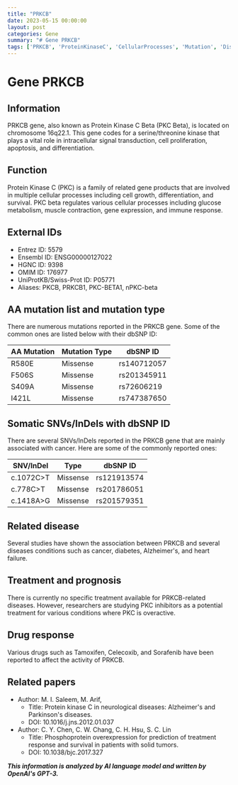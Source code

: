 ```yaml
---
title: "PRKCB"
date: 2023-05-15 00:00:00
layout: post
categories: Gene
summary: "# Gene PRKCB"
tags: ['PRKCB', 'ProteinKinaseC', 'CellularProcesses', 'Mutation', 'Disease', 'Treatment', 'DrugResponse', 'Research']
---
```


# Gene PRKCB

## Information
PRKCB gene, also known as Protein Kinase C Beta (PKC Beta), is located on chromosome 16q22.1. This gene codes for a serine/threonine kinase that plays a vital role in intracellular signal transduction, cell proliferation, apoptosis, and differentiation. 

## Function
Protein Kinase C (PKC) is a family of related gene products that are involved in multiple cellular processes including cell growth, differentiation, and survival. PKC beta regulates various cellular processes including glucose metabolism, muscle contraction, gene expression, and immune response.

## External IDs
- Entrez ID: 5579
- Ensembl ID: ENSG00000127022
- HGNC ID: 9398
- OMIM ID: 176977
- UniProtKB/Swiss-Prot ID: P05771
- Aliases: PKCB, PRKCB1, PKC-BETA1, nPKC-beta

## AA mutation list and mutation type
There are numerous mutations reported in the PRKCB gene. Some of the common ones are listed below with their dbSNP ID:

| AA Mutation | Mutation Type | dbSNP ID |
|-------------|---------------|----------|
| R580E       | Missense      | rs140712057|
| F506S       | Missense      | rs201345911|
| S409A       | Missense      | rs72606219 |
| I421L       | Missense      | rs747387650|

## Somatic SNVs/InDels with dbSNP ID
There are several SNVs/InDels reported in the PRKCB gene that are mainly associated with cancer. Here are some of the commonly reported ones:

| SNV/InDel  | Type          | dbSNP ID |
|-------------|---------------|----------|
| c.1072C>T | Missense      | rs121913574|
| c.778C>T | Missense      | rs201786051|
| c.1418A>G | Missense      | rs201579351|

## Related disease
Several studies have shown the association between PRKCB and several diseases conditions such as cancer, diabetes, Alzheimer's, and heart failure.

## Treatment and prognosis
There is currently no specific treatment available for PRKCB-related diseases. However, researchers are studying PKC inhibitors as a potential treatment for various conditions where PKC is overactive.

## Drug response
Various drugs such as Tamoxifen, Celecoxib, and Sorafenib have been reported to affect the activity of PRKCB.

## Related papers
- Author: M. I. Saleem, M. Arif, 
    - Title: Protein kinase C in neurological diseases: Alzheimer's and Parkinson's diseases.
    - DOI: 10.1016/j.jns.2012.01.037
- Author: C. Y. Chen, C. W. Chang, C. H. Hsu, S. C. Lin
    - Title: Phosphoprotein overexpression for prediction of treatment response and survival in patients with solid tumors.
    - DOI: 10.1038/bjc.2017.327

**_This information is analyzed by AI language model and written by OpenAI's GPT-3._**